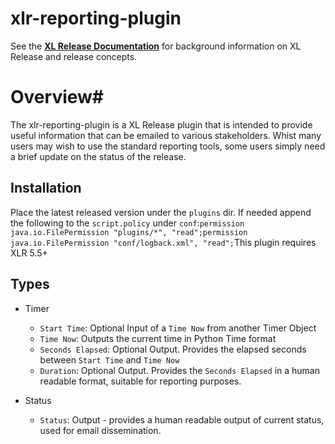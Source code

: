 # xlr-reporting-plugin

See the **[XL Release Documentation](https://docs.xebialabs.com/xl-release/index.html)** for background information on XL Release and release concepts.

# Overview# 
The xlr-reporting-plugin is a XL Release plugin that is intended to provide useful information that can be emailed to various stakeholders. Whist many users may wish to use the standard reporting tools, some users simply need a brief update on the status of the release. 

## Installation #
Place the latest released version under the `plugins` dir. If needed append the following to the `script.policy` under `conf`:```permission java.io.FilePermission "plugins/*", "read";permission java.io.FilePermission "conf/logback.xml", "read";```This plugin requires XLR 5.5+

## Types ##
+ Timer
  * `Start Time`: Optional Input of a `Time Now` from another Timer Object  
  * `Time Now`: Outputs the current time in Python Time format
  * `Seconds Elapsed`: Optional Output. Provides the elapsed seconds between `Start Time` and `Time Now`
  * `Duration`: Optional Output. Provides the `Seconds Elapsed` in a human readable format, suitable for reporting purposes.

+ Status
  * `Status`: Output - provides a human readable output of current status, used for email dissemination.
